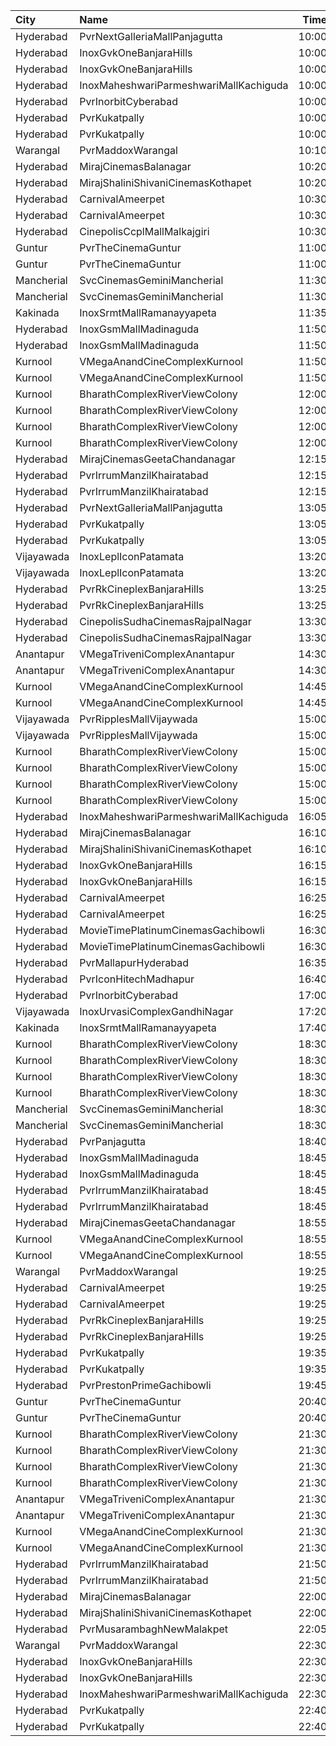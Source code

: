 | City       | Name                                   |  Time | Type                    | Price | Capacity | Booked |
| :--------- | :------------------------------------- | ----: | :---------------------- | ----: | -------: | -----: |
| Hyderabad  | PvrNextGalleriaMallPanjagutta          | 10:00 | Classic                 |  150₹ |      152 |    152 |
| Hyderabad  | InoxGvkOneBanjaraHills                 | 10:00 | Executive               |  150₹ |      158 |      0 |
| Hyderabad  | InoxGvkOneBanjaraHills                 | 10:00 | Royal                   |  250₹ |       11 |      0 |
| Hyderabad  | InoxMaheshwariParmeshwariMallKachiguda | 10:00 | Executive               |  150₹ |      149 |      0 |
| Hyderabad  | PvrInorbitCyberabad                    | 10:00 | Classic                 |  150₹ |      161 |     14 |
| Hyderabad  | PvrKukatpally                          | 10:00 | Classic                 |  150₹ |      232 |      0 |
| Hyderabad  | PvrKukatpally                          | 10:00 | Recliner                |  250₹ |       12 |      2 |
| Warangal   | PvrMaddoxWarangal                      | 10:10 | Classic                 |  150₹ |       97 |      0 |
| Hyderabad  | MirajCinemasBalanagar                  | 10:20 | Executive               |  150₹ |      143 |      0 |
| Hyderabad  | MirajShaliniShivaniCinemasKothapet     | 10:20 | Executive               |  150₹ |      130 |      0 |
| Hyderabad  | CarnivalAmeerpet                       | 10:30 | PlatinumOffline         |  150₹ |      240 |      1 |
| Hyderabad  | CarnivalAmeerpet                       | 10:30 | ReclinerOffline         |  250₹ |       30 |      0 |
| Hyderabad  | CinepolisCcplMallMalkajgiri            | 10:30 | Executive               |  150₹ |      116 |      0 |
| Guntur     | PvrTheCinemaGuntur                     | 11:00 | Premium                 |  250₹ |       13 |      7 |
| Guntur     | PvrTheCinemaGuntur                     | 11:00 | Deluxe                  |  150₹ |      155 |      1 |
| Mancherial | SvcCinemasGeminiMancherial             | 11:30 | Gold                    |  150₹ |       62 |      0 |
| Mancherial | SvcCinemasGeminiMancherial             | 11:30 | Silver                  |  100₹ |        8 |      0 |
| Kakinada   | InoxSrmtMallRamanayyapeta              | 11:35 | Executive               |   80₹ |       78 |      0 |
| Hyderabad  | InoxGsmMallMadinaguda                  | 11:50 | Executive               |  200₹ |      146 |      0 |
| Hyderabad  | InoxGsmMallMadinaguda                  | 11:50 | Royal                   |  300₹ |        4 |      0 |
| Kurnool    | VMegaAnandCineComplexKurnool           | 11:50 | Gold                    |  110₹ |      152 |    152 |
| Kurnool    | VMegaAnandCineComplexKurnool           | 11:50 | Executive               |   70₹ |       48 |     48 |
| Kurnool    | BharathComplexRiverViewColony          | 12:00 | Sofa                    |  100₹ |       12 |      0 |
| Kurnool    | BharathComplexRiverViewColony          | 12:00 | FirstClass              |  100₹ |      204 |      0 |
| Kurnool    | BharathComplexRiverViewColony          | 12:00 | SecondClass             |   70₹ |       90 |      0 |
| Kurnool    | BharathComplexRiverViewColony          | 12:00 | ThirdClass              |   50₹ |       80 |      0 |
| Hyderabad  | MirajCinemasGeetaChandanagar           | 12:15 | Executive               |  150₹ |      111 |      0 |
| Hyderabad  | PvrIrrumManzilKhairatabad              | 12:15 | Classic                 |  150₹ |      132 |     15 |
| Hyderabad  | PvrIrrumManzilKhairatabad              | 12:15 | Recliner                |  250₹ |        8 |      0 |
| Hyderabad  | PvrNextGalleriaMallPanjagutta          | 13:05 | Classic                 |  150₹ |      152 |    152 |
| Hyderabad  | PvrKukatpally                          | 13:05 | Classic                 |  150₹ |      232 |    232 |
| Hyderabad  | PvrKukatpally                          | 13:05 | Recliner                |  250₹ |       12 |     12 |
| Vijayawada | InoxLeplIconPatamata                   | 13:20 | Club                    |  150₹ |      200 |      0 |
| Vijayawada | InoxLeplIconPatamata                   | 13:20 | Royal                   |  250₹ |        3 |      0 |
| Hyderabad  | PvrRkCineplexBanjaraHills              | 13:25 | Classic                 |  150₹ |      228 |    228 |
| Hyderabad  | PvrRkCineplexBanjaraHills              | 13:25 | Recliner                |  250₹ |       22 |     22 |
| Hyderabad  | CinepolisSudhaCinemasRajpalNagar       | 13:30 | Normal                  |  150₹ |       71 |      0 |
| Hyderabad  | CinepolisSudhaCinemasRajpalNagar       | 13:30 | Executive               |  150₹ |       93 |      0 |
| Anantapur  | VMegaTriveniComplexAnantapur           | 14:30 | Gold                    |  110₹ |      188 |     95 |
| Anantapur  | VMegaTriveniComplexAnantapur           | 14:30 | Silver                  |   70₹ |       40 |     25 |
| Kurnool    | VMegaAnandCineComplexKurnool           | 14:45 | Gold                    |  110₹ |      152 |    152 |
| Kurnool    | VMegaAnandCineComplexKurnool           | 14:45 | Executive               |   70₹ |       48 |     48 |
| Vijayawada | PvrRipplesMallVijaywada                | 15:00 | Classic                 |  150₹ |      167 |      5 |
| Vijayawada | PvrRipplesMallVijaywada                | 15:00 | Recliner                |  250₹ |       13 |      0 |
| Kurnool    | BharathComplexRiverViewColony          | 15:00 | Sofa                    |  100₹ |       12 |      0 |
| Kurnool    | BharathComplexRiverViewColony          | 15:00 | FirstClass              |  100₹ |      204 |      0 |
| Kurnool    | BharathComplexRiverViewColony          | 15:00 | SecondClass             |   70₹ |       90 |      0 |
| Kurnool    | BharathComplexRiverViewColony          | 15:00 | ThirdClass              |   50₹ |       80 |      0 |
| Hyderabad  | InoxMaheshwariParmeshwariMallKachiguda | 16:05 | Executive               |  150₹ |      145 |      0 |
| Hyderabad  | MirajCinemasBalanagar                  | 16:10 | Executive               |  150₹ |      143 |     25 |
| Hyderabad  | MirajShaliniShivaniCinemasKothapet     | 16:10 | Executive               |  150₹ |      130 |      1 |
| Hyderabad  | InoxGvkOneBanjaraHills                 | 16:15 | Executive               |  150₹ |      155 |      0 |
| Hyderabad  | InoxGvkOneBanjaraHills                 | 16:15 | Royal                   |  250₹ |        5 |      0 |
| Hyderabad  | CarnivalAmeerpet                       | 16:25 | PlatinumOffline         |  150₹ |      240 |      5 |
| Hyderabad  | CarnivalAmeerpet                       | 16:25 | ReclinerOffline         |  250₹ |       30 |      0 |
| Hyderabad  | MovieTimePlatinumCinemasGachibowli     | 16:30 | PlatinumRecliners       |  300₹ |       16 |      0 |
| Hyderabad  | MovieTimePlatinumCinemasGachibowli     | 16:30 | PlatinumPremiumRecliner |  300₹ |       18 |      0 |
| Hyderabad  | PvrMallapurHyderabad                   | 16:35 | Classic                 |  150₹ |      196 |      0 |
| Hyderabad  | PvrIconHitechMadhapur                  | 16:40 | Classic                 |  150₹ |      140 |      0 |
| Hyderabad  | PvrInorbitCyberabad                    | 17:00 | Classic                 |  150₹ |      147 |    147 |
| Vijayawada | InoxUrvasiComplexGandhiNagar           | 17:20 | Club                    |  150₹ |      205 |      0 |
| Kakinada   | InoxSrmtMallRamanayyapeta              | 17:40 | Executive               |   80₹ |        9 |      0 |
| Kurnool    | BharathComplexRiverViewColony          | 18:30 | Sofa                    |  100₹ |       12 |      0 |
| Kurnool    | BharathComplexRiverViewColony          | 18:30 | FirstClass              |  100₹ |      204 |      0 |
| Kurnool    | BharathComplexRiverViewColony          | 18:30 | SecondClass             |   70₹ |       90 |      0 |
| Kurnool    | BharathComplexRiverViewColony          | 18:30 | ThirdClass              |   50₹ |       80 |      0 |
| Mancherial | SvcCinemasGeminiMancherial             | 18:30 | Gold                    |  150₹ |       62 |      0 |
| Mancherial | SvcCinemasGeminiMancherial             | 18:30 | Silver                  |  100₹ |        8 |      0 |
| Hyderabad  | PvrPanjagutta                          | 18:40 | Classic                 |  150₹ |      141 |     18 |
| Hyderabad  | InoxGsmMallMadinaguda                  | 18:45 | Executive               |  200₹ |      146 |      0 |
| Hyderabad  | InoxGsmMallMadinaguda                  | 18:45 | Royal                   |  300₹ |        4 |      0 |
| Hyderabad  | PvrIrrumManzilKhairatabad              | 18:45 | Classic                 |  150₹ |      132 |     27 |
| Hyderabad  | PvrIrrumManzilKhairatabad              | 18:45 | Recliner                |  250₹ |        8 |      0 |
| Hyderabad  | MirajCinemasGeetaChandanagar           | 18:55 | Executive               |  150₹ |      111 |      6 |
| Kurnool    | VMegaAnandCineComplexKurnool           | 18:55 | Gold                    |  110₹ |      152 |    152 |
| Kurnool    | VMegaAnandCineComplexKurnool           | 18:55 | Executive               |   70₹ |       48 |     48 |
| Warangal   | PvrMaddoxWarangal                      | 19:25 | Classic                 |  150₹ |       97 |      0 |
| Hyderabad  | CarnivalAmeerpet                       | 19:25 | PlatinumOffline         |  150₹ |      240 |      0 |
| Hyderabad  | CarnivalAmeerpet                       | 19:25 | ReclinerOffline         |  250₹ |       30 |      0 |
| Hyderabad  | PvrRkCineplexBanjaraHills              | 19:25 | Classic                 |  150₹ |      228 |    228 |
| Hyderabad  | PvrRkCineplexBanjaraHills              | 19:25 | Recliner                |  250₹ |       22 |     22 |
| Hyderabad  | PvrKukatpally                          | 19:35 | Classic                 |  150₹ |      232 |      1 |
| Hyderabad  | PvrKukatpally                          | 19:35 | Recliner                |  250₹ |       12 |      2 |
| Hyderabad  | PvrPrestonPrimeGachibowli              | 19:45 | Classic                 |  150₹ |      217 |      0 |
| Guntur     | PvrTheCinemaGuntur                     | 20:40 | Premium                 |  250₹ |       13 |     13 |
| Guntur     | PvrTheCinemaGuntur                     | 20:40 | Deluxe                  |  150₹ |      155 |    155 |
| Kurnool    | BharathComplexRiverViewColony          | 21:30 | Sofa                    |  100₹ |       12 |      0 |
| Kurnool    | BharathComplexRiverViewColony          | 21:30 | FirstClass              |  100₹ |      204 |      0 |
| Kurnool    | BharathComplexRiverViewColony          | 21:30 | SecondClass             |   70₹ |       90 |      0 |
| Kurnool    | BharathComplexRiverViewColony          | 21:30 | ThirdClass              |   50₹ |       80 |      0 |
| Anantapur  | VMegaTriveniComplexAnantapur           | 21:30 | Gold                    |  110₹ |      188 |     94 |
| Anantapur  | VMegaTriveniComplexAnantapur           | 21:30 | Silver                  |   70₹ |       40 |     24 |
| Kurnool    | VMegaAnandCineComplexKurnool           | 21:30 | Gold                    |  110₹ |      152 |    152 |
| Kurnool    | VMegaAnandCineComplexKurnool           | 21:30 | Executive               |   70₹ |       48 |     48 |
| Hyderabad  | PvrIrrumManzilKhairatabad              | 21:50 | Classic                 |  150₹ |      132 |     15 |
| Hyderabad  | PvrIrrumManzilKhairatabad              | 21:50 | Recliner                |  250₹ |        8 |      0 |
| Hyderabad  | MirajCinemasBalanagar                  | 22:00 | Executive               |  150₹ |      143 |      0 |
| Hyderabad  | MirajShaliniShivaniCinemasKothapet     | 22:00 | Executive               |  150₹ |      130 |      0 |
| Hyderabad  | PvrMusarambaghNewMalakpet              | 22:05 | Classic                 |  150₹ |      117 |    117 |
| Warangal   | PvrMaddoxWarangal                      | 22:30 | Classic                 |  150₹ |       97 |      0 |
| Hyderabad  | InoxGvkOneBanjaraHills                 | 22:30 | Executive               |  150₹ |      158 |      0 |
| Hyderabad  | InoxGvkOneBanjaraHills                 | 22:30 | Royal                   |  250₹ |       11 |      0 |
| Hyderabad  | InoxMaheshwariParmeshwariMallKachiguda | 22:30 | Executive               |  150₹ |      149 |      0 |
| Hyderabad  | PvrKukatpally                          | 22:40 | Classic                 |  150₹ |      232 |      5 |
| Hyderabad  | PvrKukatpally                          | 22:40 | Recliner                |  250₹ |       12 |      0 |